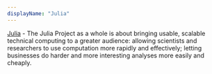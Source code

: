 ```yaml
---
displayName: "Julia"
---
```


[Julia](https://julialang.org/) - The Julia Project as a whole is about bringing usable, scalable technical computing to a greater audience: allowing scientists and researchers to use computation more rapidly and effectively; letting businesses do harder and more interesting analyses more easily and cheaply.
